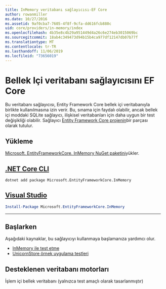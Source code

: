 ```yaml
---
title: InMemory veritabanı sağlayıcısı-EF Core
author: rowanmiller
ms.date: 10/27/2016
ms.assetid: 9af0cba7-7605-4f8f-9cfa-dd616fcb880c
uid: core/providers/in-memory/index
ms.openlocfilehash: 4b35e8c4b29a951449d4a26c6e274eb3015069bc
ms.sourcegitcommit: 18ab4c349473d94b15b4ca977df12147db07b77f
ms.translationtype: MT
ms.contentlocale: tr-TR
ms.lasthandoff: 11/06/2019
ms.locfileid: "73656019"
---
```

# <a name="ef-core-in-memory-database-provider"></a>Bellek Içi veritabanı sağlayıcısını EF Core

Bu veritabanı sağlayıcısı, Entity Framework Core bellek içi veritabanıyla birlikte kullanılmasına izin verir. Bu, sınama için faydalı olabilir, ancak bellek içi moddaki SQLite sağlayıcı, ilişkisel veritabanları için daha uygun bir test değişikliği olabilir. Sağlayıcı [Entity Framework Core projenin](https://github.com/aspnet/EntityFrameworkCore)bir parçası olarak tutulur.

## <a name="install"></a>Yükleme

[Microsoft. EntityFrameworkCore. InMemory NuGet paketini](https://www.nuget.org/packages/Microsoft.EntityFrameworkCore.InMemory/)yükler.

## <a name="net-core-clitabdotnet-core-cli"></a>[.NET Core CLI](#tab/dotnet-core-cli)

``` console
dotnet add package Microsoft.EntityFrameworkCore.InMemory
```

## <a name="visual-studiotabvs"></a>[Visual Studio](#tab/vs)

``` powershell
Install-Package Microsoft.EntityFrameworkCore.InMemory
```

***

## <a name="get-started"></a>Başlarken

Aşağıdaki kaynaklar, bu sağlayıcıyı kullanmaya başlamanıza yardımcı olur.

* [InMemory ile test etme](../../miscellaneous/testing/in-memory.md)
* [UnicornStore örnek uygulama testleri](https://github.com/rowanmiller/UnicornStore/blob/master/UnicornStore/src/UnicornStore.Tests/Controllers/ShippingControllerTests.cs)

## <a name="supported-database-engines"></a>Desteklenen veritabanı motorları

İşlem içi bellek veritabanı (yalnızca test amaçlı olarak tasarlanmıştır)
